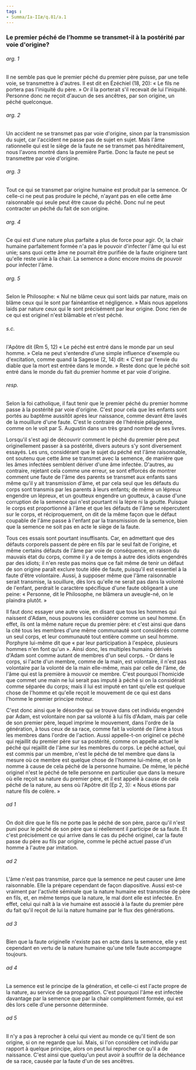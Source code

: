```yaml
---
tags : 
- Summa/Ia-IIæ/q.81/a.1
---
```


### Le premier péché de l’homme se transmet-il à la postérité par voie d'origine?

###### arg. 1
Il ne semble pas que le premier péché du premier père puisse, par une telle voie, se transmettre à d'autres. Il est dit en Ézéchiel (18, 20): « Le fils ne portera pas l'iniquité du père. » Or il la porterait s'il recevait de lui l'iniquité. Personne donc ne reçoit d'aucun de ses ancêtres, par son origine, un péché quelconque. 

###### arg. 2
Un accident ne se transmet pas par voie d'origine, sinon par la transmission du sujet, car l'accident ne passe pas de sujet en sujet. Mais l'âme rationnelle qui est le siège de la faute ne se transmet pas héréditairement, nous l'avons montré dans la première Partie. Donc la faute ne peut se transmettre par voie d'origine. 

###### arg. 3
Tout ce qui se transmet par origine humaine est produit par la semence. Or celle-ci ne peut pas produire le péché, n'ayant pas en elle cette âme raisonnable qui seule peut être cause du péché. Donc nul ne peut contracter un péché du fait de son origine. 

###### arg. 4
Ce qui est d'une nature plus parfaite a plus de force pour agir. Or, la chair humaine parfaitement formée n'a pas le pouvoir d'infecter l'âme qui lui est unie; sans quoi cette âme ne pourrait être purifiée de la faute originere tant qu'elle reste unie à la chair. La semence a donc encore moins de pouvoir pour infecter l'âme. 

###### arg. 5
Selon le Philosophe: « Nul ne blâme ceux qui sont laids par nature, mais on blâme ceux qui le sont par fainéantise et négligence. » Mais nous appelons laids par nature ceux qui le sont précisément par leur origine. Donc rien de ce qui est originel n'est blâmable et n'est péché. 

###### s.c.
l'Apôtre dit (Rm 5, 12) « Le péché est entré dans le monde par un seul homme. » Cela ne peut s'entendre d'une simple influence d'exemple ou d'excitation, comme quand la Sagesse (2, 14) dit: « C'est par l'envie du diable que la mort est entrée dans le monde. » Reste donc que le péché soit entré dans le monde du fait du premier homme et par voie d'origine. 

###### resp.
Selon la foi catholique, il faut tenir que le premier péché du premier homme passe à la postérité par voie d'origine. C'est pour cela que les enfants sont portés au baptême aussitôt après leur naissance, comme devant être lavés de la mouillure d'une faute. C'est le contraire de l'hérésie pélagienne, comme on le voit par S. Augustin dans un très grand nombre de ses livres. 

Lorsqu'il s'est agi de découvrir comment le péché du premier père peut originellement passer à sa postérité, divers auteurs s'y sont diversement essayés. Les uns, considérant que le sujet du péché est l'âme raisonnable, ont soutenu que cette âme se transmet avec la semence, de manière que les âmes infectées semblent dériver d'une âme infectée. D'autres, au contraire, rejetant cela comme une erreur, se sont efforcés de montrer comment une faute de l'âme des parents se transmet aux enfants sans même qu'il y ait transmission d'âme, et par cela seul que les défauts du corps sont transmis par les parents à leurs enfants; de même un lépreux engendre un lépreux, et un goutteux engendre un goutteux, à cause d'une corruption de la semence qui n'est pourtant ni la lèpre ni la goutte. Puisque le corps est proportionné à l'âme et que les défauts de l'âme se répercutent sur le corps, et réciproquement, on dit de la même façon que le défaut coupable de l'âme passe à l'enfant par la transmission de la semence, bien que la semence ne soit pas en acte le siège de la faute. 

Tous ces essais sont pourtant insuffisants. Car, en admettant que des défauts corporels passent de père en fils par le seul fait de l'origine, et même certains défauts de l'âme par voie de conséquence, en raison du mauvais état du corps, comme il y a de temps à autre des idiots engendrés par des idiots; il n'en reste pas moins que ce fait même de tenir un défaut de son origine paraît exclure toute idée de faute, puisqu'il est essentiel à la faute d'être volontaire. Aussi, à supposer même que l'âme raisonnable serait transmise, la souillure, dès lors qu'elle ne serait pas dans la volonté de l'enfant, perdrait le caractère spécifique d'une faute obligeant à une peine: « Personne, dit le Philosophe, ne blâmera un aveugle-né, on le plaindra plutôt. » 

Il faut donc essayer une autre voie, en disant que tous les hommes qui naissent d'Adam, nous pouvons les considérer comme un seul homme. En effet, ils ont la même nature reçue du premier père: et c'est ainsi que dans la cité tous les membres d'une même communauté sont considérés comme un seul corps, et leur communauté tout entière comme un seul homme. Porphyre lui-même dit que « par leur participation à l'espèce, plusieurs hommes n'en font qu'un ». Ainsi donc, les multiples humains dérivés d'Adam sont comme autant de membres d'un seul corps. - Or dans le corps, si l'acte d'un membre, comme de la main, est volontaire, il n'est pas volontaire par la volonté de la main elle-même, mais par celle de l'âme, de l'âme qui est la première à mouvoir ce membre. C'est pourquoi l'homicide que commet une main ne lui serait pas imputé à péché si on la considérait comme séparée du corps; mais il lui est imputé en tant qu'elle est quelque chose de l'homme et qu'elle reçoit le mouvement de ce qui est dans l'homme le premier principe moteur. 

C'est donc ainsi que le désordre qui se trouve dans cet individu engendré par Adam, est volontaire non par sa volonté à lui fils d'Adam, mais par celle de son premier père, lequel imprime le mouvement, dans l'ordre de la génération, à tous ceux de sa race, comme fait la volonté de l'âme à tous les membres dans l'ordre de l'action. Aussi appelle-t-on originel ce péché qui rejaillit du premier père sur sa postérité, comme on appelle actuel le péché qui rejaillit de l'âme sur les membres du corps. Le péché actuel, qui est commis par un membre, n'est le péché de tel membre que dans la mesure où ce membre est quelque chose de l'homme lui-même, et on le nomme à cause de cela péché de la personne humaine. De même, le péché originel n'est le péché de telle personne en particulier que dans la mesure où elle reçoit sa nature du premier père, et il est appelé à cause de cela péché de la nature, au sens où l'Apôtre dit (Ep 2, 3): « Nous étions par nature fils de colère. » 

###### ad 1
On doit dire que le fils ne porte pas le péché de son père, parce qu'il n'est puni pour le péché de son père que si réellement il participe de sa faute. Et c'est précisément ce qui arrive dans le cas du péché originel, car la faute passe du père au fils par origine, comme le péché actuel passe d'un homme à l'autre par imitation. 

###### ad 2
L'âme n'est pas transmise, parce que la semence ne peut causer une âme raisonnable. Elle la prépare cependant de façon diapositive. Aussi est-ce vraiment par l'activité séminale que la nature humaine est transmise de père en fils, et, en même temps que la nature, le mal dont elle est infectée. En effet, celui qui naît à la vie humaine est associé à la faute du premier père du fait qu'il reçoit de lui la nature humaine par le flux des générations. 

###### ad 3
Bien que la faute originelle n'existe pas en acte dans la semence, elle y est cependant en vertu de la nature humaine qu'une telle faute accompagne toujours. 

###### ad 4
La semence est le principe de la génération, et celle-ci est l'acte propre de la nature, au service de sa propagation. C'est pourquoi l'âme est infectée davantage par la semence que par la chair complètement formée, qui est dès lors celle d'une personne déterminée. 

###### ad 5
Il n'y a pas à reprocher à celui qui vient au monde ce qu'il tient de son origine, si on ne regarde que lui. Mais, si l'on considère cet individu par rapport à quelque principe, alors on peut lui reprocher ce qu'il a de naissance. C'est ainsi que quelqu'un peut avoir à souffrir de la déchéance de sa race, causée par la faute d'un de ses ancêtres. 

